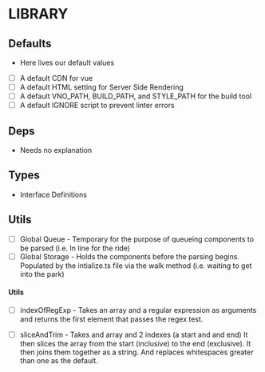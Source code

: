 # LIBRARY

## Defaults

- Here lives our default values
- [ ] A default CDN for vue
- [ ] A default HTML setting for Server Side Rendering
- [ ] A default VNO_PATH, BUILD_PATH, and STYLE_PATH for the build tool
- [ ] A default IGNORE script to prevent linter errors

## Deps

- Needs no explanation  

## Types

- Interface Definitions

## Utils

- [ ] Global Queue - Temporary for the purpose of queueing components to be parsed (i.e. In line for the ride)
- [ ] Global Storage - Holds the components before the parsing begins. Populated by the intialize.ts file via the walk method (i.e. waiting to get into the park)

#### Utils

- [ ] indexOfRegExp - Takes an array and a regular expression as arguments and returns the first element that passes the regex test.
- [ ] sliceAndTrim - Takes and array and 2 indexes (a start and and end) It then slices the array from the start (inclusive) to the end (exclusive). It then joins them together as a string. And replaces whitespaces greater than one as the default.



